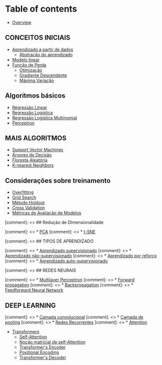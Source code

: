 # Table of contents

* [Overview](README.md)

## CONCEITOS INICIAIS

* [Aprendizado a partir de dados](conceitos-iniciais/aprendizado-a-partir-de-dados/README.md)
  * [Abstração do aprendizado](conceitos-iniciais/aprendizado-a-partir-de-dados/abstracao-do-aprendizado.md)
* [Modelo linear](conceitos-iniciais/modelo-linear.md)
* [Função de Perda](conceitos-iniciais/funcao-de-perda/README.md)
  * [Otimização](conceitos-iniciais/funcao-de-perda/otimizacao.md)
  * [Gradiente Descendente](conceitos-iniciais/funcao-de-perda/gradiente-descendente.md)
  * [Máxima Variação](conceitos-iniciais/funcao-de-perda/maxima-variacao.md)

## Algoritmos básicos

* [Regressão Linear](algoritmos-basicos/regressao-linear.md)
* [Regressão Logística](algoritmos-basicos/regressao-logistica.md)
* [Regressão Logística Multinomial](algoritmos-basicos/regressao-logistica-multinomial.md)
* [Perceptron](algoritmos-basicos/perceptron.md)

## MAIS ALGORITMOS

* [Support Vector Machines](mais-algoritmos/support-vector-machines.md)
* [Árvores de Decisão](mais-algoritmos/arvores-de-decisao.md)
* [Floresta Aleatória](mais-algoritmos/floresta-aleatoria.md)
* [K-nearest Neighbors](mais-algoritmos/k-nearest-neighbors.md)

## Considerações sobre treinamento

* [Overfitting](consideracoes-sobre-treinamento/overfitting.md)
* [Grid Search](consideracoes-sobre-treinamento/grid-search.md)
* [Método Holdout](consideracoes-sobre-treinamento/metodo-holdout.md)
* [Cross Validation](consideracoes-sobre-treinamento/cross-validation.md)
* [Métricas de Avaliação de Modelos](consideracoes-sobre-treinamento/metricas-de-avaliacao-de-modelos.md)

[comment]: <> ## Redução de DImensionalidade

[comment]: <> * [PCA](reducao-de-dimensionalidade/pca.md)
[comment]: <> * [t-SNE](reducao-de-dimensionalidade/t-sne.md)

[comment]: <> ## TIPOS DE APRENDIZADO

[comment]: <> * [Aprendizado supervisionado](tipos-de-aprendizado/aprendizado-supervisionado.md)
[comment]: <> * [Aprendizado não-supervisionado](tipos-de-aprendizado/aprendizado-nao-supervisionado.md)
[comment]: <> * [Aprendizado por reforço](tipos-de-aprendizado/aprendizado-por-reforco.md)
[comment]: <> * [Aprendizado auto-supervisionado](tipos-de-aprendizado/aprendizado-auto-supervisionado.md)

[comment]: <> ## REDES NEURAIS

[comment]: <> * [Multilayer Perceptron](redes-neurais/multilayer-perceptron.md)
[comment]: <> * [Forward propagation](redes-neurais/forward-propagation.md)
[comment]: <> * [Backpropagation](redes-neurais/backpropagation.md)
[comment]: <> * [Feedforward Neural Network](redes-neurais/feedforward-neural-network.md)

## DEEP LEARNING

[comment]: <> * [Camada convolucional](deep-learning/redes-convolucionais/camada-convolucional.md)
[comment]: <> * [Camada de pooling](deep-learning/redes-convolucionais/camada-de-pooling.md)
[comment]: <> * [Redes Recorrentes](deep-learning/redes-recorrentes/README.md)
[comment]: <> * [Attention](deep-learning/redes-recorrentes/attention.md)
* [Transformers](deep-learning/transformers/README.md)
  * [Self-Attention](deep-learning/transformers/self-attention.md)
  * [Noção matricial de self-Attention](deep-learning/self-attention-matricial.md)
  * [Transformer's Encoder](deep-learning/transformers/transformer's-encoder.md)
  * [Positional Encoding](deep-learning/transformers/positional-encoding.md)
  * [Transformer's Decoder](deep-learning/transformers/transformer's-decoder.md)


